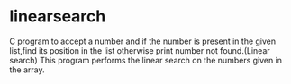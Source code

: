 # linearsearch
C program to accept a number and if the number is present in the given list,find its position in the list otherwise print number not found.(Linear search)
This program performs the linear search on the numbers given in the array.
